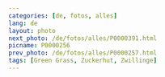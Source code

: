 ```yaml
---
categories: [de, fotos, alles]
lang: de
layout: photo
next_photo: /de/fotos/alles/P0000391.html
picname: P0000256
prev_photo: /de/fotos/alles/P0000257.html
tags: [Green Grass, Zuckerhut, Zwillinge]
---
```

